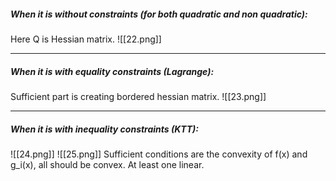 ##### **When it is without constraints (for both quadratic and non quadratic):**
Here Q is Hessian matrix.
![[22.png]]

----

##### **When it is with equality constraints (Lagrange):**
Sufficient part is creating bordered hessian matrix.
![[23.png]] 


----

##### **When it is with inequality constraints (KTT):**

![[24.png]]
![[25.png]]
Sufficient conditions are the convexity of f(x) and g_i(x), all should be convex. At least one linear.
